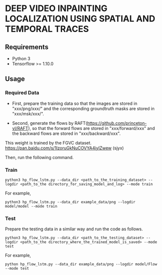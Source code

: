 # DEEP VIDEO INPAINTING LOCALIZATION USING SPATIAL AND TEMPORAL TRACES



## Requirements
- Python 3
- Tensorflow >= 1.10.0


## Usage
### Required Data
* First, prepare the training data so that the images are stored in "xxx/png/xxx/" and the corresponding groundtruth masks are stored in "xxx/msk/xxx/".

* Second, generate the flows by RAFT(https://github.com/princeton-vl/RAFT), so that the forward flows are stored in "xxx/forward/xxx" and the backward flows are stored in "xxx/backward/xxx". 

This weight is trained by the FGVC dataset. 
https://pan.baidu.com/s/1IzoruGkNuCOVYA4iyIZwew (sjyx)

Then, run the following command.
### Train
```
python3 hp_flow_lstm.py --data_dir <path_to_the_training_dataset> --logdir <path_to_the directory_for_saving_model_and_log> --mode train
```
For example,
```
python3 hp_flow_lstm.py --data_dir example_data/png --logdir model/model --mode train
```

### Test
Prepare the testing data in a similar way and run the code as follows.
```
python3 hp_flow_lstm.py --data_dir <path_to_the_testing_dataset> --logdir <path_to_the directory_where_the_trained_model_is_saved> --mode test
```
For example,
```
python hp_flow_lstm.py --data_dir example_data/png --logdir model/Flow --mode test
```

 

